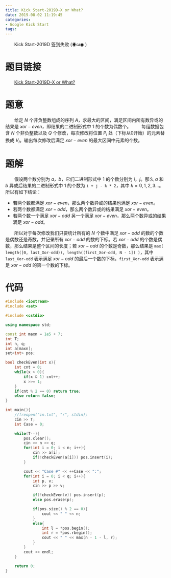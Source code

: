 ```yaml
---
title: Kick Start-2019D-X or What?
date: 2019-08-02 11:19:45
categories:
- Google Kick Start
tags:
---
```

　　Kick Start-2019D 签到失败 (◉ω◉ )
<!--more-->
# 题目链接
　　[Kick Start-2019D-X or What?](https://codingcompetitions.withgoogle.com/kickstart/round/0000000000051061/0000000000161426)

# 题意
　　给定 $N$ 个非负整数组成的序列 $A$，求最大的区间，满足区间内所有数异或的结果是 $xor-even$，即结果的二进制形式中 $1$ 的个数为偶数个。
　　每组数据包含 $N$ 个非负整数以及 $Q$ 个修改，每次修改将位置 $P_i$ 处（下标从0开始）的元素替换成 $V_i$。输出每次修改后满足 $xor-even$ 的最大区间中元素的个数。

# 题解
　　假设两个数分别为 $a$，$b$，它们二进制形式中 $1$ 的个数分别为 $i$，$j$。那么 $a$ 和 $b$ 异或后结果的二进制形式中 $1$ 的个数为 ``i + j - k * 2``，其中 $k=0,1,2,3...$。所以有如下结论：
- 若两个数都满足 $xor-even$，那么两个数异或的结果也满足 $xor-even$。
- 若两个数都满足 $xor-odd$，那么两个数异或的结果满足 $xor-even$。
- 若两个数一个满足 $xor-odd$ 另一个满足 $xor-even$，那么两个数异或的结果满足 $xor-odd$。

　　所以对于每次修改我们只要统计所有的 $N$ 个数中满足 $xor-odd$ 的数的个数是偶数还是奇数，并记录所有 $xor-odd$ 的数的下标。若 $xor-odd$ 的个数是偶数，那么结果是整个区间的长度；若 $xor-odd$ 的个数是奇数，那么结果是 ``max( length([0, last_Xor-odd)), length((first_Xor-odd, N - 1]) )``，其中 ``last_Xor-odd`` 表示满足 $xor-odd$ 的最后一个数的下标，``first_Xor-odd`` 表示满足 $xor-odd$ 的第一个数的下标。 

# 代码
```C++
#include <iostream>
#include <set>

#include <cstdio>

using namespace std;

const int maxn = 1e5 + 7;
int T;
int n, q;
int a[maxn];
set<int> pos;

bool checkEven(int x){
    int cnt = 0;
    while(x > 0){
        if(x & 1) cnt++;
        x >>= 1;
    }
    if(cnt % 2 == 0) return true;
    else return false;
}

int main(){
    //freopen("in.txt", "r", stdin);
    cin >> T;
    int Case = 0;

    while(T--){
        pos.clear();
        cin >> n >> q;
        for(int i = 0; i < n; i++){
            cin >> a[i];
            if(!checkEven(a[i])) pos.insert(i);
        }

        cout << "Case #" << ++Case << ":"; 
        for(int i = 0; i < q; i++){
            int p, v;
            cin >> p >> v;

            if(!checkEven(v)) pos.insert(p);
            else pos.erase(p);

            if(pos.size() % 2 == 0){
                cout << " " << n;
            }
            else{
                int l = *pos.begin();
                int r = *pos.rbegin();
                cout << " " << max(n - 1 - l, r);
            }
        }
        cout << endl;
    }

    return 0;
}
```
